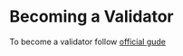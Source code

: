 # Becoming a Validator

To become a validator follow [official gude][validator-link]

[validator-link]: https://docs.injective.network/guides/mainnet/becoming-a-validator.html
